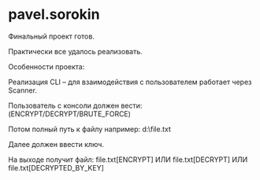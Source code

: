 # pavel.sorokin
Финальный проект готов.

Практически все удалось реализовать.

Особенности проекта:

Реализация CLI – для взаимодействия с пользователем работает через Scanner.

Пользователь с консоли должен вести:
(ENCRYPT/DECRYPT/BRUTE_FORCE)

Потом полный путь к файлу например: d:\file.txt

Далее должен ввести ключ.

На выходе получит файл: file.txt[ENCRYPT]  ИЛИ  file.txt[DECRYPT]  ИЛИ file.txt[DECRYPTED_BY_KEY]  
